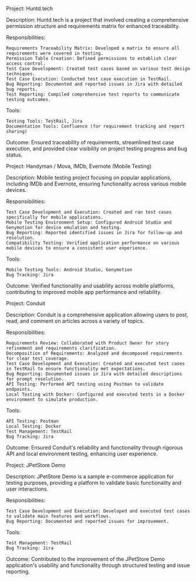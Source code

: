 Project: Huntd.tech

Description: Huntd.tech is a project that involved creating a comprehensive permission structure and requirements matrix for enhanced traceability.

Responsibilities:

    Requirements Traceability Matrix: Developed a matrix to ensure all requirements were covered in testing.
    Permission Table Creation: Defined permissions to establish clear access control.
    Test Case Development: Created test cases based on various test design techniques.
    Test Case Execution: Conducted test case execution in TestRail.
    Bug Reporting: Documented and reported issues in Jira with detailed bug reports.
    Test Reporting: Compiled comprehensive test reports to communicate testing outcomes.

Tools:

    Testing Tools: TestRail, Jira
    Documentation Tools: Confluence (for requirement tracking and report sharing)

Outcome: Ensured traceability of requirements, streamlined test case execution, and provided clear visibility on project testing progress and bug status.



Project: Handyman / Mova, IMDb, Evernote (Mobile Testing)

Description: Mobile testing project focusing on popular applications, including IMDb and Evernote, ensuring functionality across various mobile devices.

Responsibilities:

    Test Case Development and Execution: Created and ran test cases specifically for mobile applications.
    Mobile Testing Environment Setup: Configured Android Studio and Genymotion for device emulation and testing.
    Bug Reporting: Reported identified issues in Jira for follow-up and resolution.
    Compatibility Testing: Verified application performance on various mobile devices to ensure a consistent user experience.

Tools:

    Mobile Testing Tools: Android Studio, Genymotion
    Bug Tracking: Jira

Outcome: Verified functionality and usability across mobile platforms, contributing to improved mobile app performance and reliability.



Project: Conduit

Description: Conduit is a comprehensive application allowing users to post, read, and comment on articles across a variety of topics.

Responsibilities:

    Requirements Review: Collaborated with Product Owner for story refinement and requirements clarification.
    Decomposition of Requirements: Analyzed and decomposed requirements for clear test coverage.
    Test Case Development and Execution: Created and executed test cases in TestRail to ensure functionality met expectations.
    Bug Reporting: Documented issues in Jira with detailed descriptions for prompt resolution.
    API Testing: Performed API testing using Postman to validate endpoints.
    Local Testing with Docker: Configured and executed tests in a Docker environment to simulate production.

Tools:

    API Testing: Postman
    Local Testing: Docker
    Test Management: TestRail
    Bug Tracking: Jira

Outcome: Ensured Conduit's reliability and functionality through rigorous API and local environment testing, enhancing user experience.



Project: JPetStore Demo

Description: JPetStore Demo is a sample e-commerce application for testing purposes, providing a platform to validate basic functionality and user interactions.

Responsibilities:

    Test Case Development and Execution: Developed and executed test cases to validate main features and workflows.
    Bug Reporting: Documented and reported issues for improvement.

Tools:

    Test Management: TestRail
    Bug Tracking: Jira

Outcome: Contributed to the improvement of the JPetStore Demo application's usability and functionality through structured testing and issue reporting.
